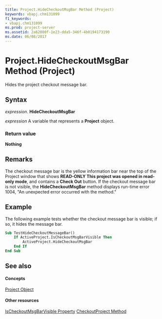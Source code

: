 ```yaml
---
title: Project.HideCheckoutMsgBar Method (Project)
keywords: vbapj.chm131099
f1_keywords:
- vbapj.chm131099
ms.prod: project-server
ms.assetid: 2a62080f-1e23-dda5-346f-4b0194173190
ms.date: 06/08/2017
---
```



# Project.HideCheckoutMsgBar Method (Project)
Hides the project checkout message bar.

## Syntax

 _expression_. **HideCheckoutMsgBar**

 _expression_ A variable that represents a **Project** object.


### Return value

 **Nothing**


## Remarks

The checkout message bar is the yellow information bar near the top of the Project window that shows **READ-ONLY This project was opened in read-only mode**, and contains a **Check Out** button. If the checkout message bar is not visible, the **HideCheckoutMsgBar** method displays run-time error 1004, "An unexpected error occurred with the method."


## Example

The following example tests whether the checkout message bar is visible; if so, it hides the message bar.


```vb
Sub TestHideCheckoutMessageBar()
    If ActiveProject.IsCheckoutMsgBarVisible Then
        ActiveProject.HideCheckoutMsgBar
    End If
End Sub
```


## See also


#### Concepts


[Project Object](project-object-project.md)
#### Other resources


[IsCheckoutMsgBarVisible Property](project-ischeckoutmsgbarvisible-property-project.md)
[CheckoutProject Method](project-checkoutproject-method-project.md)
